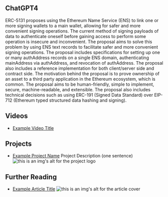 ## ChatGPT4

ERC-5131 proposes using the Ethereum Name Service (ENS) to link one or more signing wallets to a main wallet, allowing for safer and more convenient signing operations. The current method of signing payloads of data to authenticate oneself before gaining access to perform some operation is insecure and inconvenient. The proposal aims to solve this problem by using ENS text records to facilitate safer and more convenient signing operations. The proposal includes specifications for setting up one or many authAddress records on a single ENS domain, authenticating mainAddress via authAddress, and revocation of authAddress. The proposal also includes a reference implementation for both client/server side and contract side. The motivation behind the proposal is to prove ownership of an asset to a third party application in the Ethereum ecosystem, which is common. The proposal aims to be human-friendly, simple to implement, secure, machine-readable, and extensible. The proposal also includes technical decisions such as using ERC-191 (Signed Data Standard) over EIP-712 (Ethereum typed structured data hashing and signing).

## Videos

- [Example Video Title](https://www.youtube.com/watch?v=TDGq4aeevgY)

## Projects

- [Example Project Name](https://xxxx.xxx/xxxxx) Project Description (one sentence) ![this is an img's alt for the project logo](https://xxxx.xxx/project-logo.xxx)

## Further Reading

- [Example Article Title](https://xxxx.xxx/xxxxx) ![this is an img's alt for the article cover](https://xxxx.xxx/article-cover.xxx)
